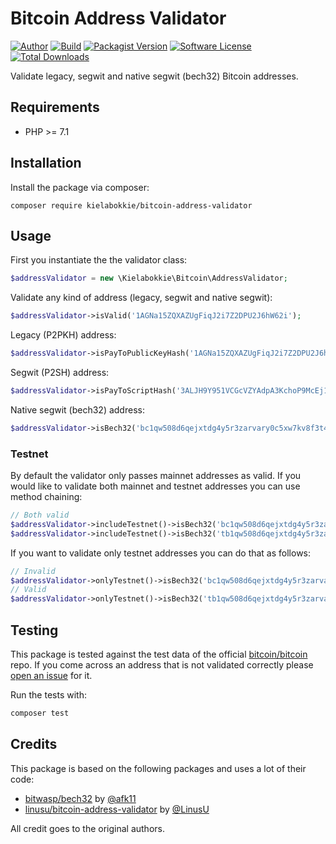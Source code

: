 # Bitcoin Address Validator

[![Author](http://img.shields.io/badge/by-@kielabokkie-lightgrey.svg?style=flat-square)](https://twitter.com/kielabokkie)
[![Build](https://img.shields.io/github/workflow/status/kielabokkie/bitcoin-address-validator/tests/master?style=flat-square)](https://github.com/kielabokkie/bitcoin-address-validator/actions)
[![Packagist Version](https://img.shields.io/packagist/v/kielabokkie/bitcoin-address-validator.svg?style=flat-square)](https://packagist.org/packages/kielabokkie/bitcoin-address-validator)
[![Software License](https://img.shields.io/badge/license-MIT-brightgreen.svg?style=flat-square)](LICENSE.md)
[![Total Downloads](https://img.shields.io/packagist/dt/kielabokkie/bitcoin-address-validator.svg?style=flat-square)](https://packagist.org/packages/kielabokkie/bitcoin-address-validator)

Validate legacy, segwit and native segwit (bech32) Bitcoin addresses.

## Requirements

* PHP >= 7.1

## Installation

Install the package via composer:

```
composer require kielabokkie/bitcoin-address-validator
```

## Usage

First you instantiate the the validator class:

```php
$addressValidator = new \Kielabokkie\Bitcoin\AddressValidator;
```

Validate any kind of address (legacy, segwit and native segwit):

```php
$addressValidator->isValid('1AGNa15ZQXAZUgFiqJ2i7Z2DPU2J6hW62i');
```

Legacy (P2PKH) address:

```php
$addressValidator->isPayToPublicKeyHash('1AGNa15ZQXAZUgFiqJ2i7Z2DPU2J6hW62i');
```

Segwit (P2SH) address:

```php
$addressValidator->isPayToScriptHash('3ALJH9Y951VCGcVZYAdpA3KchoP9McEj1G');
```

Native segwit (bech32) address:

```php
$addressValidator->isBech32('bc1qw508d6qejxtdg4y5r3zarvary0c5xw7kv8f3t4');
```

### Testnet

By default the validator only passes mainnet addresses as valid. If you would like to validate both mainnet and testnet addresses you can use method chaining:

```php
// Both valid
$addressValidator->includeTestnet()->isBech32('bc1qw508d6qejxtdg4y5r3zarvary0c5xw7kv8f3t4');
$addressValidator->includeTestnet()->isBech32('tb1qw508d6qejxtdg4y5r3zarvary0c5xw7kxpjzsx');
```

If you want to validate only testnet addresses you can do that as follows:

```php
// Invalid
$addressValidator->onlyTestnet()->isBech32('bc1qw508d6qejxtdg4y5r3zarvary0c5xw7kv8f3t4');
// Valid
$addressValidator->onlyTestnet()->isBech32('tb1qw508d6qejxtdg4y5r3zarvary0c5xw7kxpjzsx');
```

## Testing

This package is tested against the test data of the official [bitcoin/bitcoin](https://github.com/bitcoin/bitcoin/tree/master/src/test/data) repo. If you come across an address that is not validated correctly please [open an issue](https://github.com/kielabokkie/bitcoin-address-validator/issues) for it.

Run the tests with:

```bash
composer test
```

## Credits

This package is based on the following packages and uses a lot of their code:

* [bitwasp/bech32](https://github.com/Bit-Wasp/bech32) by [@afk11](https://github.com/afk11)
* [linusu/bitcoin-address-validator](https://github.com/LinusU/php-bitcoin-address-validator) by [@LinusU](https://github.com/LinusU)

All credit goes to the original authors.
